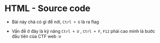 # HTML - Source code

- Bài này chả có gì để nới, `Ctrl + U` là ra flag

- Vấn đề ở đây là kỹ năng `Ctrl + U` , `Ctrl + F`, `F12` phải cao minh là bước đầu tiên của CTF web :v
